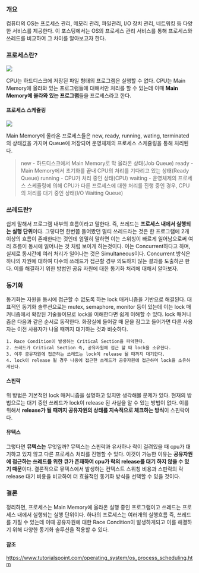 ### 개요
컴퓨터의 OS는 프로세스 관리, 메모리 관리, 파일관리, I/O 장치 관리, 네트워킹 등 다양한 서비스를 제공한다.
이 포스팅에서는 OS의 프로세스 관리 서비스를 통해 프로세스와 쓰레드를 비교하여 그 차이를 알아보고자 한다.

### 프로세스란?
![](https://velog.velcdn.com/images/duddn2012/post/88cbc771-f98b-48bf-ba0b-de0693a3bf78/image.png)

CPU는 하드디스크에 저장된 파일 형태의 프로그램은 실행할 수 없다. CPU는 Main Memory에 올라와 있는 프로그램들에 대해서만 처리를 할 수 있는데 이때 **Main Memory에 올라와 있는 프로그램**들을 프로세스라고 한다.

#### 프로세스 스케쥴링
![](https://velog.velcdn.com/images/duddn2012/post/0a4c73c6-b731-4ce1-b3a0-b5627814a100/image.png)

Main Memory에 올라온 프로세스들은 new, ready, running, wating, terminated의 상태값을 가지며 Queue에 저장되어 운영체제의 프로세스 스케쥴링을 통해 처리된다.
> new - 하드디스크에서 Main Memory로 막 올라온 상태(Job Queue)
ready - Main Memory에서 초기화를 끝내 CPU의 처리를 기다리고 있는 상태(Ready Queue)
running - CPU가 처리 중인 상태(CPU)
waiting - 운영체제의 프로세스 스케쥴링에 의해 CPU가 다른 프로세스에 대한 처리를 진행 중인 경우, CPU의 처리를 대기 중인 상태(I/O Waiting Queue)

### 쓰레드란?
쉽게 말해서 프로그램 내부의 흐름이라고 말한다. 즉, 쓰레드는 **프로세스 내에서 실행되는 실행 단위**이다.
그렇다면 한번쯤 들어봤던 멀티 쓰레드라는 것은 한 프로그램에 2개 이상의 흐름이 존재한다는 것인데 엄밀히 말하면 이는 스위칭이 빠르게 일어남으로써 여러 흐름이 동시에 일어나는 것 처럼 보이게 하는것이다. 이는 Concurrent하다고 하며, 실제로 동시간에 여러 처리가 일어나는 것은 Simultaneous이다. Concurrent 방식은 하나의 자원에 대하여 다수의 쓰레드가 접근할 경우 의도하지 않는 결과를 도출하곤 한다. 이를 해결하기 위한 방법인 공유 자원에 대한 동기화 처리에 대해서 알아보자.

### 동기화
동기화는 자원을 동시에 접근할 수 없도록 하는 lock 매커니즘을 기반으로 해결된다. 대표적인 동기화 솔루션으로는 mutex, semaphore, monitor 등이 있는데 이는 lock 매커니즘에서 확장된 기술들이므로 lock을 이해한다면 쉽게 이해할 수 있다.
lock 매커니즘은 다음과 같은 순서로 동작한다. 화장실에 들어갈 때 문을 잠그고 들어가면 다른 사용자는 이전 사용자가 나올 때까지 대기하는 것과 비슷하다.
```
1. Race Condition이 발생하는 Critical Section을 파악한다.
2. 쓰레드가 Critical Section 즉, 공유자원에 접근 할 때 lock을 소유한다.
3. 이후 공유자원에 접근하는 쓰레드는 lock이 release 될 때까지 대기한다.
4. lock이 release 될 경우 나중에 접근한 쓰레드가 공유자원에 접근하며 lock을 소유하게된다.
```
#### 스핀락
위 방법은 기본적인 lock 매커니즘을 설명하고 있지만 생각해볼 문제가 있다. 현재의 방법으로는 대기 중인 쓰레드가 lock이 release 된 사실을 알 수 있는 방법이 없다. 
이를 위해서 **release가 될 때까지 공유자원의 상태를 지속적으로 체크하는 방식**이 스핀락이다.
#### 뮤텍스
그렇다면 **뮤텍스는** 무엇일까? 
뮤텍스는 스핀락과 유사하나 락이 걸려있을 때 cpu가 대기하고 있지 않고 다른 프로세스 처리를 진행할 수 있다. 이것이 가능한 이유는 **공유자원에 접근하는 쓰레드를 위한 큐가 존재하여 cpu가 락의 release를 대기 하지 않을 수 있기 때문**이다. 결론적으로 뮤텍스에서 발생하는 컨텍스트 스위칭 비용과 스핀락의 락 release 대기 비용을 비교하여 더 효율적인 동기화 방식을 선택할 수 있을 것이다.



### 결론
정리하면, 프로세스는 Main Memory에 올라온 실행 중인 프로그램이고 쓰레드는 프로세스 내에서 실행되는 실행 단위이다. 하나의 프로세스는 여러개의 실행흐름 즉, 쓰레드를 가질 수 있는데 이때 공유자원에 대한 Race Condition이 발생하게되고 이를 해결하기 위해 다양한 동기화 솔루션을 적용할 수 있다.

>
#### 참조
https://www.tutorialspoint.com/operating_system/os_process_scheduling.htm